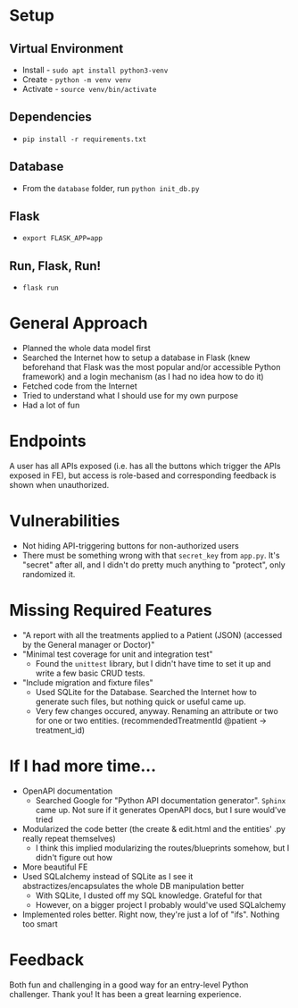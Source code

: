 # Setup
## Virtual Environment
* Install - `sudo apt install python3-venv`
* Create - `python -m venv venv`
* Activate - `source venv/bin/activate`
## Dependencies
* `pip install -r requirements.txt`
##  Database
* From the `database` folder, run `python init_db.py`
## Flask
* `export FLASK_APP=app`
## Run, Flask, Run!
* `flask run`

# General Approach
* Planned the whole data model first
* Searched the Internet how to setup a database in Flask (knew beforehand that Flask was the most popular and/or accessible Python framework) and a login mechanism (as I had no idea how to do it)
* Fetched code from the Internet
* Tried to understand what I should use for my own purpose
* Had a lot of fun
# Endpoints
A user has all APIs exposed (i.e. has all the buttons which trigger the APIs exposed in FE), but access is role-based and corresponding feedback is shown when unauthorized.

# Vulnerabilities
* Not hiding API-triggering buttons for non-authorized users
* There must be something wrong with that `secret_key` from `app.py`. It's "secret" after all, and I didn't do pretty much anything to "protect", only randomized it.

# Missing Required Features
* "A report with all the treatments applied to a Patient (JSON) (accessed by the General manager or Doctor)"
* "Minimal test coverage for unit and integration test"
  * Found the `unittest` library, but I didn't have time to set it up and write a few basic CRUD tests.
* "Include migration and fixture files"
  * Used SQLite for the Database. Searched the Internet how to generate such files, but nothing quick or useful came up.
  * Very few changes occured, anyway. Renaming an attribute or two for one or two entities. (recommendedTreatmentId @patient -> treatment_id)

# If I had more time...
* OpenAPI documentation
  * Searched Google for "Python API documentation generator". `Sphinx` came up. Not sure if it generates OpenAPI docs, but I sure would've tried
* Modularized the code better (the create & edit.html and the entities' .py really repeat themselves)
  * I think this implied modularizing the routes/blueprints somehow, but I didn't figure out how
* More beautiful FE
* Used SQLalchemy instead of SQLite as I see it abstractizes/encapsulates the whole DB manipulation better 
  * With SQLite, I dusted off my SQL knowledge. Grateful for that
  * However, on a bigger project I probably would've used SQLalchemy
* Implemented roles better. Right now, they're just a lof of "ifs". Nothing too smart

# Feedback
Both fun and challenging in a good way for an entry-level Python challenger. Thank you! It has been a great learning experience. 